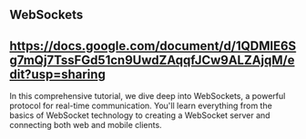 
## WebSockets

https://docs.google.com/document/d/1QDMlE6Sg7mQj7TssFGd51cn9UwdZAqqfJCw9ALZAjqM/edit?usp=sharing
---
In this comprehensive tutorial, we dive deep into WebSockets, a powerful protocol for real-time communication. You'll learn everything from the basics of WebSocket technology to creating a WebSocket server and connecting both web and mobile clients. 

